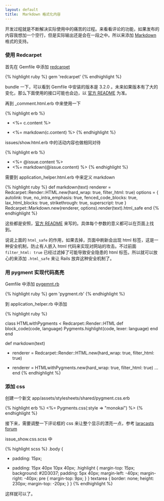 ```yaml
---
layout: default
title:  Markdown 格式化内容
---
```


开发过程就是不断解决实际使用中的痛苦的过程。来看看评论的功能，如果发布的内容我想加一个空行，但是实际输出还是会在一段之中。所以来添加 [Markdown](https://help.github.com/articles/github-flavored-markdown/) 格式的支持。


### 使用 Redcarpet

首先在 Gemfile 中添加 [redcarpet](https://github.com/vmg/redcarpet)

{% highlight ruby %}
gem 'redcarpet'
{% endhighlight %}

bundle 一下，可以看到 Gemfile 中安装的版本是 3.2.0 。未来如果版本有了大的变化，那么下面使用的接口可能也会边，以 [官方 README](https://github.com/vmg/redcarpet) 为准。

再到 _comment.html.erb 中来使用一下

{% highlight erb %}
- <%= c.content %>
+ <%= markdown(c.content) %>
{% endhighlight %}

issues/show.html.erb 中的活动内容也做相同对待

{% highlight erb %}
- <%= @issue.content %>
- <%= markdown(@issue.content) %>
{% endhighlight %}

需要到 application_helper.html.erb 中来定义 markdown

{% highlight ruby %}
def markdown(text)
  renderer = Redcarpet::Render::HTML.new(hard_wrap: true, filter_html: true)
  options = {
    autolink: true,
    no_intra_emphasis: true,
    fenced_code_blocks: true,
    lax_html_blocks: true,
    strikethrough: true,
    superscript: true
  }
  Redcarpet::Markdown.new(renderer, options).render(text).html_safe
end
{% endhighlight %}

这些都是安照，[官方 README](https://github.com/vmg/redcarpet) 来写的。具体每个参数的意义都可以在页面上找到。

说说上面的 `html_safe` 的作用，如果去掉，页面中刷新会出现 html 标签，这是一种安全机制，防止有人嵌入 html 代码来实现对网站的攻击。不过前面 `filter_html: true` 已经过滤掉了可能导致安全隐患的 html 标签。所以就可以放心的来添加 `.html_safe` 来让 Rails 放弃这种安全机制了。


### 用 pygment 实现代码高亮

Gemfile 中添加 [pygemnt.rb](https://github.com/tmm1/pygments.rb)

{% highlight ruby %}
gem 'pygment.rb'
{% endhighlight %}

<!-- 这样系统上就不用安装 pygment 了，所有的 py 代码都打包到 Gem 中了 -->

到 application_helper.rb 中添加

{% highlight ruby %}

class HTMLwithPygments < Redcarpet::Render::HTML
  def block_code(code, language)
    Pygments.highlight(code, lexer: language)
  end
end

def markdown(text)
- renderer = Redcarpet::Render::HTML.new(hard_wrap: true, filter_html: true)
+ renderer = HTMLwithPygments.new(hard_wrap: true, filter_html: true)
  ...
end
{% endhighlight %}


### 添加 css

创建一个新文  app/assets/stylesheets/shared/pygment.css.erb

{% highlight erb %}
<%= Pygments.css(:style => "monokai") %>
{% endhighlight %}

接下来，需要调整一下评论框的 css 来让整个显示的漂亮一点，参考 [laracasts forum](https://laracasts.com/discuss/channels/general-discussion/laravel-5-password-reset-subject)

issue_show.css.scss 中

{% highlight scss %}
.body {
- padding: 15px;
+ padding: 15px 40px 10px 40px;
  .highlight {
    margin-top: 15px;
    background: #2D3037;
    padding: 5px 40px;
    margin-left: -40px;
    margin-right: -40px;
    pre {
      margin-top: 9px;
    }
  }
  textarea {
    border: none;
    height: 230px;
    margin-top: -20px;
  }
}
{% endhighlight %}


这样就可以了。
